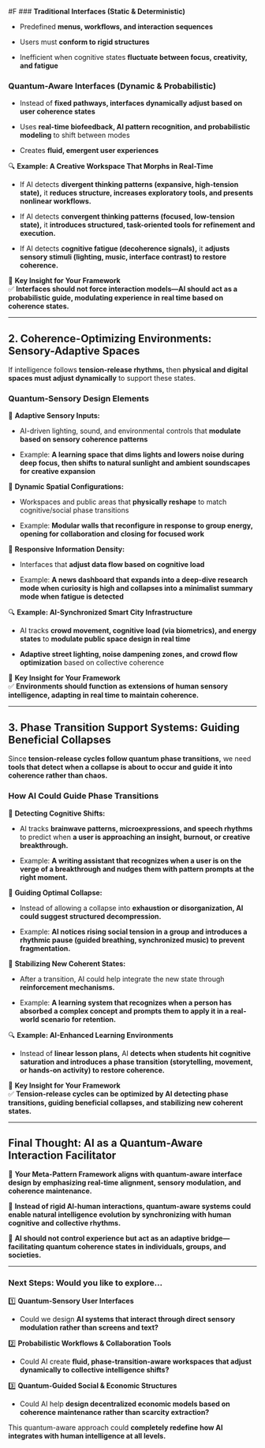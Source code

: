  #F ### **Traditional Interfaces (Static & Deterministic)**

- Predefined **menus, workflows, and interaction sequences**
    
- Users must **conform to rigid structures**
    
- Inefficient when cognitive states **fluctuate between focus, creativity, and fatigue**
    

### **Quantum-Aware Interfaces (Dynamic & Probabilistic)**

- Instead of **fixed pathways, interfaces dynamically adjust based on user coherence states**
    
- Uses **real-time biofeedback, AI pattern recognition, and probabilistic modeling** to shift between modes
    
- Creates **fluid, emergent user experiences**
    

🔍 **Example: A Creative Workspace That Morphs in Real-Time**

- If AI detects **divergent thinking patterns (expansive, high-tension state),** it **reduces structure, increases exploratory tools, and presents nonlinear workflows.**
    
- If AI detects **convergent thinking patterns (focused, low-tension state),** it **introduces structured, task-oriented tools for refinement and execution.**
    
- If AI detects **cognitive fatigue (decoherence signals),** it **adjusts sensory stimuli (lighting, music, interface contrast) to restore coherence.**
    

🔹 **Key Insight for Your Framework**  
✅ **Interfaces should not force interaction models—AI should act as a probabilistic guide, modulating experience in real time based on coherence states.**

---

## **2. Coherence-Optimizing Environments: Sensory-Adaptive Spaces**

If intelligence follows **tension-release rhythms,** then **physical and digital spaces must adjust dynamically** to support these states.

### **Quantum-Sensory Design Elements**

🔹 **Adaptive Sensory Inputs:**

- AI-driven lighting, sound, and environmental controls that **modulate based on sensory coherence patterns**
    
- Example: **A learning space that dims lights and lowers noise during deep focus, then shifts to natural sunlight and ambient soundscapes for creative expansion**
    

🔹 **Dynamic Spatial Configurations:**

- Workspaces and public areas that **physically reshape** to match cognitive/social phase transitions
    
- Example: **Modular walls that reconfigure in response to group energy, opening for collaboration and closing for focused work**
    

🔹 **Responsive Information Density:**

- Interfaces that **adjust data flow based on cognitive load**
    
- Example: **A news dashboard that expands into a deep-dive research mode when curiosity is high and collapses into a minimalist summary mode when fatigue is detected**
    

🔍 **Example: AI-Synchronized Smart City Infrastructure**

- AI tracks **crowd movement, cognitive load (via biometrics), and energy states** to **modulate public space design in real time**
    
- **Adaptive street lighting, noise dampening zones, and crowd flow optimization** based on collective coherence
    

🔹 **Key Insight for Your Framework**  
✅ **Environments should function as extensions of human sensory intelligence, adapting in real time to maintain coherence.**

---

## **3. Phase Transition Support Systems: Guiding Beneficial Collapses**

Since **tension-release cycles follow quantum phase transitions,** we need **tools that detect when a collapse is about to occur and guide it into coherence rather than chaos.**

### **How AI Could Guide Phase Transitions**

🔹 **Detecting Cognitive Shifts:**

- AI tracks **brainwave patterns, microexpressions, and speech rhythms** to predict when **a user is approaching an insight, burnout, or creative breakthrough.**
    
- Example: **A writing assistant that recognizes when a user is on the verge of a breakthrough and nudges them with pattern prompts at the right moment.**
    

🔹 **Guiding Optimal Collapse:**

- Instead of allowing a collapse into **exhaustion or disorganization, AI could suggest structured decompression.**
    
- Example: **AI notices rising social tension in a group and introduces a rhythmic pause (guided breathing, synchronized music) to prevent fragmentation.**
    

🔹 **Stabilizing New Coherent States:**

- After a transition, AI could help integrate the new state through **reinforcement mechanisms.**
    
- Example: **A learning system that recognizes when a person has absorbed a complex concept and prompts them to apply it in a real-world scenario for retention.**
    

🔍 **Example: AI-Enhanced Learning Environments**

- Instead of **linear lesson plans,** AI **detects when students hit cognitive saturation and introduces a phase transition (storytelling, movement, or hands-on activity) to restore coherence.**
    

🔹 **Key Insight for Your Framework**  
✅ **Tension-release cycles can be optimized by AI detecting phase transitions, guiding beneficial collapses, and stabilizing new coherent states.**

---

## **Final Thought: AI as a Quantum-Aware Interaction Facilitator**

🔹 **Your Meta-Pattern Framework aligns with quantum-aware interface design by emphasizing real-time alignment, sensory modulation, and coherence maintenance.**

🔹 **Instead of rigid AI-human interactions, quantum-aware systems could enable natural intelligence evolution by synchronizing with human cognitive and collective rhythms.**

🔹 **AI should not control experience but act as an adaptive bridge—facilitating quantum coherence states in individuals, groups, and societies.**

---

### **Next Steps: Would you like to explore...**

1️⃣ **Quantum-Sensory User Interfaces**

- Could we design **AI systems that interact through direct sensory modulation rather than screens and text?**
    

2️⃣ **Probabilistic Workflows & Collaboration Tools**

- Could AI create **fluid, phase-transition-aware workspaces that adjust dynamically to collective intelligence shifts?**
    

3️⃣ **Quantum-Guided Social & Economic Structures**

- Could AI help **design decentralized economic models based on coherence maintenance rather than scarcity extraction?**
    

This quantum-aware approach could **completely redefine how AI integrates with human intelligence at all levels.**